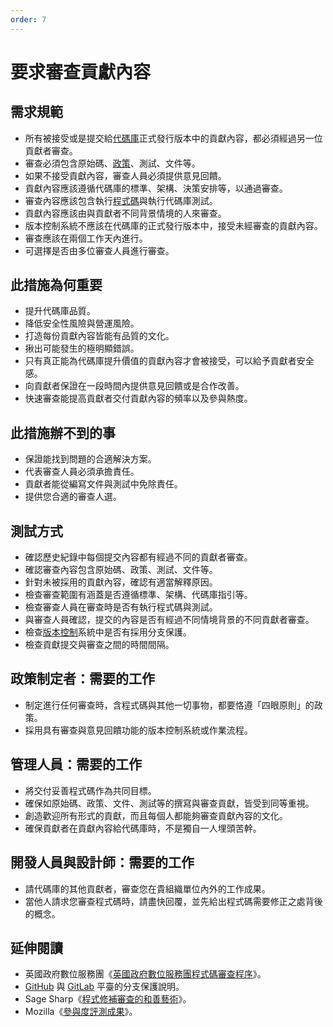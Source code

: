 ```yaml
---
order: 7
---
```


# 要求審查貢獻內容

<!-- SPDX-License-Identifier: CC0-1.0 -->
<!-- written in 2019 - 2022 by The Foundation for Public Code <info@publiccode.net> -->

## 需求規範

* 所有被接受或是提交給[代碼庫](../glossary.md#codebase)正式發行版本中的貢獻內容，都必須經過另一位貢獻者審查。
* 審查必須包含原始碼、[政策](../glossary.md#policy)、測試、文件等。
* 如果不接受貢獻內容，審查人員必須提供意見回饋。
* 貢獻內容應該遵循代碼庫的標準、架構、決策安排等，以通過審查。
* 審查內容應該包含執行[程式碼](../glossary.md#code)與執行代碼庫測試。
* 貢獻內容應該由與貢獻者不同背景情境的人來審查。
* 版本控制系統不應該在代碼庫的正式發行版本中，接受未經審查的貢獻內容。
* 審查應該在兩個工作天內進行。
* 可選擇是否由多位審查人員進行審查。

## 此措施為何重要

* 提升代碼庫品質。
* 降低安全性風險與營運風險。
* 打造每份貢獻內容皆能有品質的文化。
* 揪出可能發生的極明顯錯誤。
* 只有真正能為代碼庫提升價值的貢獻內容才會被接受，可以給予貢獻者安全感。
* 向貢獻者保證在一段時間內提供意見回饋或是合作改善。
* 快速審查能提高貢獻者交付貢獻內容的頻率以及參與熱度。

## 此措施辦不到的事

* 保證能找到問題的合適解決方案。
* 代表審查人員必須承擔責任。
* 貢獻者能從編寫文件與測試中免除責任。
* 提供您合適的審查人選。

## 測試方式

* 確認歷史紀錄中每個提交內容都有經過不同的貢獻者審查。
* 確認審查內容包含原始碼、政策、測試、文件等。
* 針對未被採用的貢獻內容，確認有適當解釋原因。
* 檢查審查範圍有涵蓋是否遵循標準、架構、代碼庫指引等。
* 檢查審查人員在審查時是否有執行程式碼與測試。
* 與審查人員確認，提交的內容是否有經過不同情境背景的不同貢獻者審查。
* 檢查[版本控制](../glossary.md#version-control)系統中是否有採用分支保護。
* 檢查貢獻提交與審查之間的時間間隔。

## 政策制定者：需要的工作

* 制定進行任何審查時，含程式碼與其他一切事物，都要恪遵「四眼原則」的政策。
* 採用具有審查與意見回饋功能的版本控制系統或作業流程。

## 管理人員：需要的工作

* 將交付妥善程式碼作為共同目標。
* 確保如原始碼、政策、文件、測試等的撰寫與審查貢獻，皆受到同等重視。
* 創造歡迎所有形式的貢獻，而且每個人都能夠審查貢獻內容的文化。
* 確保貢獻者在貢獻內容給代碼庫時，不是獨自一人埋頭苦幹。

## 開發人員與設計師：需要的工作

* 請代碼庫的其他貢獻者，審查您在貴組織單位內外的工作成果。
* 當他人請求您審查程式碼時，請盡快回覆，並先給出程式碼需要修正之處背後的概念。

## 延伸閱讀

* 英國政府數位服務團《[英國政府數位服務團程式碼審查程序](https://gds-way.cloudapps.digital/manuals/code-review-guidelines.html#content)》。
* [GitHub](https://docs.github.com/en/repositories/configuring-branches-and-merges-in-your-repository/defining-the-mergeability-of-pull-requests/about-protected-branches)
與 [GitLab](https://about.gitlab.com/2014/11/26/keeping-your-code-protected/)
平臺的分支保護說明。
* Sage Sharp《[程式修補審查的和善藝術](https://sage.thesharps.us/2014/09/01/the-gentle-art-of-patch-review/)》。
* Mozilla《[參與度評測成果](https://docs.google.com/presentation/d/1hsJLv1ieSqtXBzd5YZusY-mB8e1VJzaeOmh8Q4VeMio/edit#slide=id.g43d857af8_0177)》。
